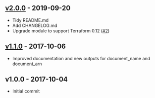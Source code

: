 <a name="v2.0.0"></a>
## [v2.0.0] - 2019-09-20

- Tidy README.md
- Add CHANGELOG.md
- Upgrade module to support Terraform 0.12 ([#2](https://github.com/gazoakley/terraform-aws-session-manager-settings/pull/2))


<a name="v1.1.0"></a>
## [v1.1.0] - 2017-10-06

- Improved documentation and new outputs for document_name and document_arn


<a name="v1.0.0"></a>
## v1.0.0 - 2017-10-04

- Initial commit



[v2.0.0]: https://github.com/terraform-aws-modules/terraform-aws-security-group/compare/v1.1.0...v2.0.0
[v1.1.0]: https://github.com/terraform-aws-modules/terraform-aws-security-group/compare/v1.0.0...v1.1.0